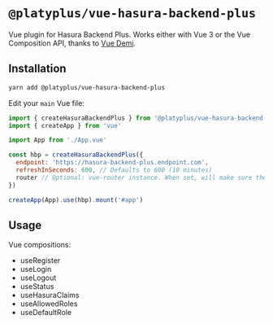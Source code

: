 # `@platyplus/vue-hasura-backend-plus`

Vue plugin for Hasura Backend Plus.
Works either with Vue 3 or the Vue Composition API, thanks to [Vue Demi]('https://github.com/vueuse/vue-demi').

## Installation

```sh
yarn add @platyplus/vue-hasura-backend-plus
```

Edit your `main` Vue file:

```js
import { createHasuraBackendPlus } from '@platyplus/vue-hasura-backend-plus'
import { createApp } from 'vue'

import App from './App.vue'

const hbp = createHasuraBackendPlus({
  endpoint: 'https://hasura-backend-plus.endpoint.com',
  refreshInSeconds: 600, // Defaults to 600 (10 minutes)
  router // Optional: vue-router instance. When set, will make sure the authentication is know prior to any routing
})

createApp(App).use(hbp).mount('#app')
```

## Usage

Vue compositions:

- useRegister
- useLogin
- useLogout
- useStatus
- useHasuraClaims
- useAllowedRoles
- useDefaultRole

